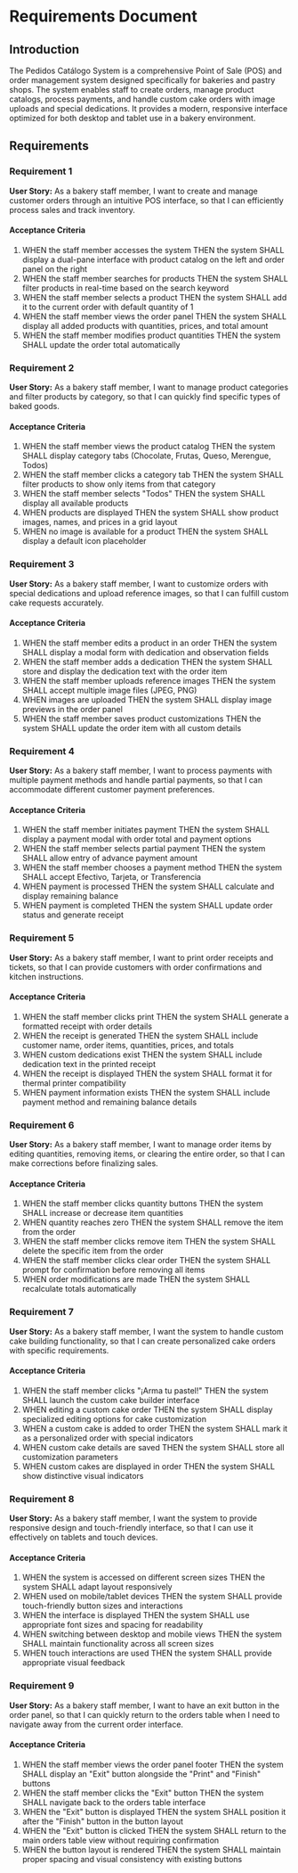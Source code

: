 # Requirements Document

## Introduction

The Pedidos Catálogo System is a comprehensive Point of Sale (POS) and order management system designed specifically for bakeries and pastry shops. The system enables staff to create orders, manage product catalogs, process payments, and handle custom cake orders with image uploads and special dedications. It provides a modern, responsive interface optimized for both desktop and tablet use in a bakery environment.

## Requirements

### Requirement 1

**User Story:** As a bakery staff member, I want to create and manage customer orders through an intuitive POS interface, so that I can efficiently process sales and track inventory.

#### Acceptance Criteria

1. WHEN the staff member accesses the system THEN the system SHALL display a dual-pane interface with product catalog on the left and order panel on the right
2. WHEN the staff member searches for products THEN the system SHALL filter products in real-time based on the search keyword
3. WHEN the staff member selects a product THEN the system SHALL add it to the current order with default quantity of 1
4. WHEN the staff member views the order panel THEN the system SHALL display all added products with quantities, prices, and total amount
5. WHEN the staff member modifies product quantities THEN the system SHALL update the order total automatically

### Requirement 2

**User Story:** As a bakery staff member, I want to manage product categories and filter products by category, so that I can quickly find specific types of baked goods.

#### Acceptance Criteria

1. WHEN the staff member views the product catalog THEN the system SHALL display category tabs (Chocolate, Frutas, Queso, Merengue, Todos)
2. WHEN the staff member clicks a category tab THEN the system SHALL filter products to show only items from that category
3. WHEN the staff member selects "Todos" THEN the system SHALL display all available products
4. WHEN products are displayed THEN the system SHALL show product images, names, and prices in a grid layout
5. WHEN no image is available for a product THEN the system SHALL display a default icon placeholder

### Requirement 3

**User Story:** As a bakery staff member, I want to customize orders with special dedications and upload reference images, so that I can fulfill custom cake requests accurately.

#### Acceptance Criteria

1. WHEN the staff member edits a product in an order THEN the system SHALL display a modal form with dedication and observation fields
2. WHEN the staff member adds a dedication THEN the system SHALL store and display the dedication text with the order item
3. WHEN the staff member uploads reference images THEN the system SHALL accept multiple image files (JPEG, PNG)
4. WHEN images are uploaded THEN the system SHALL display image previews in the order panel
5. WHEN the staff member saves product customizations THEN the system SHALL update the order item with all custom details

### Requirement 4

**User Story:** As a bakery staff member, I want to process payments with multiple payment methods and handle partial payments, so that I can accommodate different customer payment preferences.

#### Acceptance Criteria

1. WHEN the staff member initiates payment THEN the system SHALL display a payment modal with order total and payment options
2. WHEN the staff member selects partial payment THEN the system SHALL allow entry of advance payment amount
3. WHEN the staff member chooses a payment method THEN the system SHALL accept Efectivo, Tarjeta, or Transferencia
4. WHEN payment is processed THEN the system SHALL calculate and display remaining balance
5. WHEN payment is completed THEN the system SHALL update order status and generate receipt

### Requirement 5

**User Story:** As a bakery staff member, I want to print order receipts and tickets, so that I can provide customers with order confirmations and kitchen instructions.

#### Acceptance Criteria

1. WHEN the staff member clicks print THEN the system SHALL generate a formatted receipt with order details
2. WHEN the receipt is generated THEN the system SHALL include customer name, order items, quantities, prices, and totals
3. WHEN custom dedications exist THEN the system SHALL include dedication text in the printed receipt
4. WHEN the receipt is displayed THEN the system SHALL format it for thermal printer compatibility
5. WHEN payment information exists THEN the system SHALL include payment method and remaining balance details

### Requirement 6

**User Story:** As a bakery staff member, I want to manage order items by editing quantities, removing items, or clearing the entire order, so that I can make corrections before finalizing sales.

#### Acceptance Criteria

1. WHEN the staff member clicks quantity buttons THEN the system SHALL increase or decrease item quantities
2. WHEN quantity reaches zero THEN the system SHALL remove the item from the order
3. WHEN the staff member clicks remove item THEN the system SHALL delete the specific item from the order
4. WHEN the staff member clicks clear order THEN the system SHALL prompt for confirmation before removing all items
5. WHEN order modifications are made THEN the system SHALL recalculate totals automatically

### Requirement 7

**User Story:** As a bakery staff member, I want the system to handle custom cake building functionality, so that I can create personalized cake orders with specific requirements.

#### Acceptance Criteria

1. WHEN the staff member clicks "¡Arma tu pastel!" THEN the system SHALL launch the custom cake builder interface
2. WHEN editing a custom cake order THEN the system SHALL display specialized editing options for cake customization
3. WHEN a custom cake is added to order THEN the system SHALL mark it as a personalized order with special indicators
4. WHEN custom cake details are saved THEN the system SHALL store all customization parameters
5. WHEN custom cakes are displayed in order THEN the system SHALL show distinctive visual indicators

### Requirement 8

**User Story:** As a bakery staff member, I want the system to provide responsive design and touch-friendly interface, so that I can use it effectively on tablets and touch devices.

#### Acceptance Criteria

1. WHEN the system is accessed on different screen sizes THEN the system SHALL adapt layout responsively
2. WHEN used on mobile/tablet devices THEN the system SHALL provide touch-friendly button sizes and interactions
3. WHEN the interface is displayed THEN the system SHALL use appropriate font sizes and spacing for readability
4. WHEN switching between desktop and mobile views THEN the system SHALL maintain functionality across all screen sizes
5. WHEN touch interactions are used THEN the system SHALL provide appropriate visual feedback

### Requirement 9

**User Story:** As a bakery staff member, I want to have an exit button in the order panel, so that I can quickly return to the orders table when I need to navigate away from the current order interface.

#### Acceptance Criteria

1. WHEN the staff member views the order panel footer THEN the system SHALL display an "Exit" button alongside the "Print" and "Finish" buttons
2. WHEN the staff member clicks the "Exit" button THEN the system SHALL navigate back to the orders table interface
3. WHEN the "Exit" button is displayed THEN the system SHALL position it after the "Finish" button in the button layout
4. WHEN the "Exit" button is clicked THEN the system SHALL return to the main orders table view without requiring confirmation
5. WHEN the button layout is rendered THEN the system SHALL maintain proper spacing and visual consistency with existing buttons